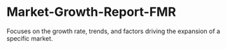 # Market-Growth-Report-FMR
Focuses on the growth rate, trends, and factors driving the expansion of a specific market.
